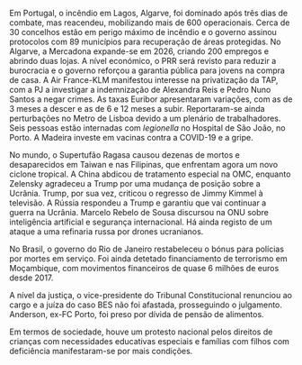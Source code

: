 Em Portugal, o incêndio em Lagos, Algarve, foi dominado após três dias de combate, mas reacendeu, mobilizando mais de 600 operacionais. Cerca de 30 concelhos estão em perigo máximo de incêndio e o governo assinou protocolos com 89 municípios para recuperação de áreas protegidas. No Algarve, a Mercadona expande-se em 2026, criando 200 empregos e abrindo duas lojas. A nível económico, o PRR será revisto para reduzir a burocracia e o governo reforçou a garantia pública para jovens na compra de casa. A Air France-KLM manifestou interesse na privatização da TAP, com a PJ a investigar a indemnização de Alexandra Reis e Pedro Nuno Santos a negar crimes. As taxas Euribor apresentaram variações, com as de 3 meses a descer e as de 6 e 12 meses a subir. Reportaram-se ainda perturbações no Metro de Lisboa devido a um plenário de trabalhadores. Seis pessoas estão internadas com *legionella* no Hospital de São João, no Porto. A Madeira investe em vacinas contra a COVID-19 e a gripe.

No mundo, o Supertufão Ragasa causou dezenas de mortos e desaparecidos em Taiwan e nas Filipinas, que enfrentam agora um novo ciclone tropical. A China abdicou de tratamento especial na OMC, enquanto Zelensky agradeceu a Trump por uma mudança de posição sobre a Ucrânia. Trump, por sua vez, criticou o regresso de Jimmy Kimmel à televisão. A Rússia respondeu a Trump e garantiu que vai continuar a guerra na Ucrânia. Marcelo Rebelo de Sousa discursou na ONU sobre inteligência artificial e segurança internacional. Há ainda registo de um ataque a uma refinaria russa por drones ucranianos.

No Brasil, o governo do Rio de Janeiro restabeleceu o bónus para polícias por mortes em serviço. Foi ainda detetado financiamento de terrorismo em Moçambique, com movimentos financeiros de quase 6 milhões de euros desde 2017.

A nível da justiça, o vice-presidente do Tribunal Constitucional renunciou ao cargo e a juíza do caso BES não foi afastada, prosseguindo o julgamento. Anderson, ex-FC Porto, foi preso por dívida de pensão de alimentos.

Em termos de sociedade, houve um protesto nacional pelos direitos de crianças com necessidades educativas especiais e famílias com filhos com deficiência manifestaram-se por mais condições.